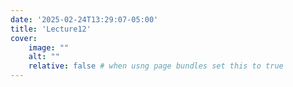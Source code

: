 ```yaml
---
date: '2025-02-24T13:29:07-05:00'
title: 'Lecture12'
cover:
    image: ""
    alt: ""
    relative: false # when usng page bundles set this to true
---
```


